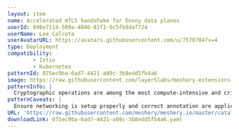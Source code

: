 ```yaml
---
layout: item
name: Accelerated mTLS handshake for Envoy data planes
userId: 090e7114-509a-4046-81f1-9c5fb8daf724
userName: Lee Calcote
userAvatarURL: https://avatars.githubusercontent.com/u/7570704?v=4
type: Deployment
compatibility: 
        - Istio
        - Kubernetes
patternId: 075ec9ba-6ad7-4421-a09c-3b8edd5fb4a6
image: https://raw.githubusercontent.com/layer5labs/meshery-extensions-packages/master/action-assets/design-assets/075ec9ba-6ad7-4421-a09c-3b8edd5fb4a6.png
patternInfo: |
  Cryptographic operations are among the most compute-intensive and critical operations when it comes to secured connections. Istio uses Envoy as the “gateways/sidecar” to handle secure connections and intercept the traffic. Depending upon use cases, when an ingress gateway must handle a large number of incoming TLS and secured service-to-service connections through sidecar proxies, the load on Envoy increases. The potential performance depends on many factors, such as size of the cpuset on which Envoy is running, incoming traffic patterns, and key size. These factors can impact Envoy serving many new incoming TLS requests. To achieve performance improvements and accelerated handshakes, a new feature was introduced in Envoy 1.20 and Istio 1.14. It can be achieved with 3rd Gen Intel® Xeon® Scalable processors, the Intel® Integrated Performance Primitives (Intel® IPP) crypto library, CryptoMB Private Key Provider Method support in Envoy, and Private Key Provider configuration in Istio using ProxyConfig.
patternCaveats: |
  Ensure networking is setup properly and correct annotation are applied to each resource for custom Intel configuration
URL: 'https://raw.githubusercontent.com/meshery/meshery.io/master/catalog/075ec9ba-6ad7-4421-a09c-3b8edd5fb4a6.yaml'
downloadLink: 075ec9ba-6ad7-4421-a09c-3b8edd5fb4a6.yaml
---
```

